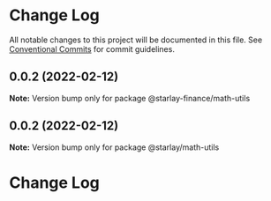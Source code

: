 # Change Log

All notable changes to this project will be documented in this file.
See [Conventional Commits](https://conventionalcommits.org) for commit guidelines.

## 0.0.2 (2022-02-12)

**Note:** Version bump only for package @starlay-finance/math-utils





## 0.0.2 (2022-02-12)

**Note:** Version bump only for package @starlay/math-utils





# Change Log
